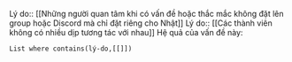 Lý do:: [[Những người quan tâm khi có vấn đề hoặc thắc mắc không đặt lên group hoặc Discord mà chỉ đặt riêng cho Nhật]]
Lý do:: [[Các thành viên không có nhiều dịp tương tác với nhau]]
Hệ quả của vấn đề này:
```dataview
List where contains(lý-do,[[]])
```
